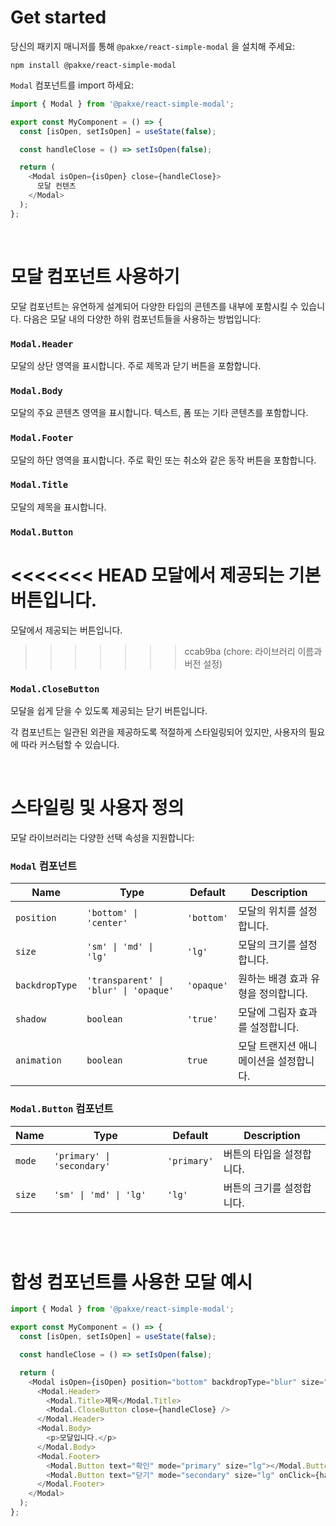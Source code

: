 # Get started

당신의 패키지 매니저를 통해 `@pakxe/react-simple-modal` 을 설치해 주세요:

```shell
npm install @pakxe/react-simple-modal
```

`Modal` 컴포넌트를 import 하세요:

```javascript
import { Modal } from '@pakxe/react-simple-modal';

export const MyComponent = () => {
  const [isOpen, setIsOpen] = useState(false);

  const handleClose = () => setIsOpen(false);

  return (
    <Modal isOpen={isOpen} close={handleClose}>
      모달 컨텐츠
    </Modal>
  );
};
```

<br />

# 모달 컴포넌트 사용하기

모달 컴포넌트는 유연하게 설계되어 다양한 타입의 콘텐츠를 내부에 포함시킬 수 있습니다. 다음은 모달 내의 다양한 하위 컴포넌트들을 사용하는 방법입니다:

### `Modal.Header`

모달의 상단 영역을 표시합니다. 주로 제목과 닫기 버튼을 포함합니다.

### `Modal.Body`

모달의 주요 콘텐츠 영역을 표시합니다. 텍스트, 폼 또는 기타 콘텐츠를 포함합니다.

### `Modal.Footer`

모달의 하단 영역을 표시합니다. 주로 확인 또는 취소와 같은 동작 버튼을 포함합니다.

### `Modal.Title`

모달의 제목을 표시합니다.

### `Modal.Button`

<<<<<<< HEAD
모달에서 제공되는 기본 버튼입니다.
=======
모달에서 제공되는 버튼입니다.

> > > > > > > ccab9ba (chore: 라이브러리 이름과 버전 설정)

### `Modal.CloseButton`

모달을 쉽게 닫을 수 있도록 제공되는 닫기 버튼입니다.

각 컴포넌트는 일관된 외관을 제공하도록 적절하게 스타일링되어 있지만, 사용자의 필요에 따라 커스텀할 수 있습니다.

<br />

# 스타일링 및 사용자 정의

모달 라이브러리는 다양한 선택 속성을 지원합니다:

### `Modal` 컴포넌트

| Name           | Type                                  | Default    | Description                            |
| -------------- | ------------------------------------- | ---------- | -------------------------------------- |
| `position`     | `'bottom' \| 'center'`                | `'bottom'` | 모달의 위치를 설정합니다.              |
| `size`         | `'sm' \| 'md' \| 'lg'`                | `'lg'`     | 모달의 크기를 설정합니다.              |
| `backdropType` | `'transparent' \| 'blur' \| 'opaque'` | `'opaque'` | 원하는 배경 효과 유형을 정의합니다.    |
| `shadow`       | `boolean`                             | `'true'`   | 모달에 그림자 효과를 설정합니다.       |
| `animation`    | `boolean`                             | `true`     | 모달 트랜지션 애니메이션을 설정합니다. |

### `Modal.Button` 컴포넌트

| Name   | Type                       | Default     | Description               |
| ------ | -------------------------- | ----------- | ------------------------- |
| `mode` | `'primary' \| 'secondary'` | `'primary'` | 버튼의 타입을 설정합니다. |
| `size` | `'sm' \| 'md' \| 'lg'`     | `'lg'`      | 버튼의 크기를 설정합니다. |

<br />
<br />

# 합성 컴포넌트를 사용한 모달 예시

```javascript
import { Modal } from '@pakxe/react-simple-modal';

export const MyComponent = () => {
  const [isOpen, setIsOpen] = useState(false);

  const handleClose = () => setIsOpen(false);

  return (
    <Modal isOpen={isOpen} position="bottom" backdropType="blur" size="lg" close={handleClose}>
      <Modal.Header>
        <Modal.Title>제목</Modal.Title>
        <Modal.CloseButton close={handleClose} />
      </Modal.Header>
      <Modal.Body>
        <p>모달입니다.</p>
      </Modal.Body>
      <Modal.Footer>
        <Modal.Button text="확인" mode="primary" size="lg"></Modal.Button>
        <Modal.Button text="닫기" mode="secondary" size="lg" onClick={handleClose}></Modal.Button>
      </Modal.Footer>
    </Modal>
  );
};
```
